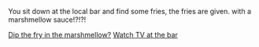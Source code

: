 You sit down at the local bar and find some fries, the fries are given. 
with a marshmellow sauce!?!?!

[Dip the fry in the marshmellow?](../sleep/marshmallow.md)
[Watch TV at the bar](www.youtube.com)

